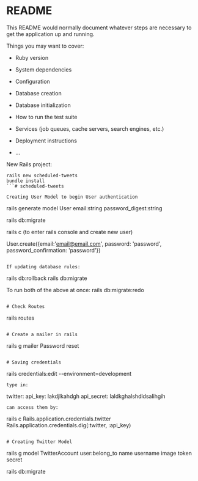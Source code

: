# README

This README would normally document whatever steps are necessary to get the
application up and running.

Things you may want to cover:

* Ruby version

* System dependencies

* Configuration

* Database creation

* Database initialization

* How to run the test suite

* Services (job queues, cache servers, search engines, etc.)

* Deployment instructions

* ...

New Rails project:
```
rails new scheduled-tweets
bundle install
```# scheduled-tweets

Creating User Model to begin User authentication
```
rails generate model User email:string password_digest:string

rails db:migrate

rails c
(to enter rails console and create new user)

User.create({email:'email@email.com', password: 'password', password_confirmation: 'password'})
```

If updating database rules:
```
rails db:rollback
rails db:migrate

To run both of the above at once:
rails db:migrate:redo
```

# Check Routes
```
rails routes
```

# Create a mailer in rails
```
rails g mailer Password reset
```

# Saving credentials
``` 
rails credentials:edit --environment=development
```
type in:
```
twitter:
  api_key: lakdjlkahdgh
  api_secret: laldkghalshdldsalihgih
```
can access them by:
```
rails c
Rails.application.credentials.twitter
Rails.application.credentials.dig(:twitter, :api_key)
```

# Creating Twitter Model
```
rails g model TwitterAccount user:belong_to name username image token secret

rails db:migrate
